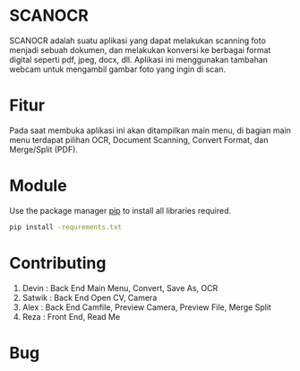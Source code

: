 # SCANOCR

SCANOCR adalah suatu aplikasi yang dapat melakukan scanning foto menjadi sebuah dokumen, dan melakukan konversi ke berbagai format digital seperti pdf, jpeg, docx, dll. Aplikasi ini menggunakan tambahan webcam untuk mengambil gambar foto yang ingin di scan.

# Fitur

Pada saat membuka aplikasi ini akan ditampilkan main menu, di bagian main menu terdapat pilihan OCR, Document Scanning, Convert Format, dan Merge/Split (PDF).

# Module
Use the package manager [pip](https://pip.pypa.io/en/stable/) to install all libraries required.
```bash
pip install -requrements.txt
```

# Contributing

1. Devin   : Back End Main Menu, Convert, Save As, OCR
2. Satwik  : Back End Open CV, Camera
3. Alex    : Back End Camfile, Preview Camera, Preview File, Merge Split
4. Reza    : Front End, Read Me

# Bug

